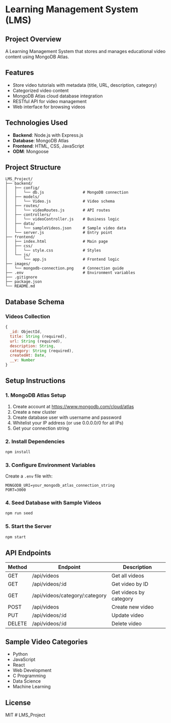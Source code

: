 # Learning Management System (LMS)

## Project Overview
A Learning Management System that stores and manages educational video content using MongoDB Atlas.

## Features
- Store video tutorials with metadata (title, URL, description, category)
- Categorized video content
- MongoDB Atlas cloud database integration
- RESTful API for video management
- Web interface for browsing videos

## Technologies Used
- **Backend**: Node.js with Express.js
- **Database**: MongoDB Atlas
- **Frontend**: HTML, CSS, JavaScript
- **ODM**: Mongoose

## Project Structure
```
LMS_Project/
├── backend/
│   ├── config/
│   │   └── db.js                 # MongoDB connection
│   ├── models/
│   │   └── Video.js              # Video schema
│   ├── routes/
│   │   └── videoRoutes.js        # API routes
│   ├── controllers/
│   │   └── videoController.js    # Business logic
│   ├── data/
│   │   └── sampleVideos.json     # Sample video data
│   └── server.js                 # Entry point
├── frontend/
│   ├── index.html                # Main page
│   ├── css/
│   │   └── style.css             # Styles
│   └── js/
│       └── app.js                # Frontend logic
├── images/
│   └── mongodb-connection.png    # Connection guide
├── .env                          # Environment variables
├── .gitignore
├── package.json
└── README.md
```

## Database Schema

### Videos Collection
```javascript
{
  _id: ObjectId,
  title: String (required),
  url: String (required),
  description: String,
  category: String (required),
  createdAt: Date,
  __v: Number
}
```

## Setup Instructions

### 1. MongoDB Atlas Setup
1. Create account at https://www.mongodb.com/cloud/atlas
2. Create a new cluster
3. Create database user with username and password
4. Whitelist your IP address (or use 0.0.0.0/0 for all IPs)
5. Get your connection string

### 2. Install Dependencies
```bash
npm install
```

### 3. Configure Environment Variables
Create a `.env` file with:
```
MONGODB_URI=your_mongodb_atlas_connection_string
PORT=3000
```

### 4. Seed Database with Sample Videos
```bash
npm run seed
```

### 5. Start the Server
```bash
npm start
```

## API Endpoints

| Method | Endpoint | Description |
|--------|----------|-------------|
| GET | /api/videos | Get all videos |
| GET | /api/videos/:id | Get video by ID |
| GET | /api/videos/category/:category | Get videos by category |
| POST | /api/videos | Create new video |
| PUT | /api/videos/:id | Update video |
| DELETE | /api/videos/:id | Delete video |

## Sample Video Categories
- Python
- JavaScript
- React
- Web Development
- C Programming
- Data Science
- Machine Learning

## License
MIT
#   L M S _ P r o j e c t  
 